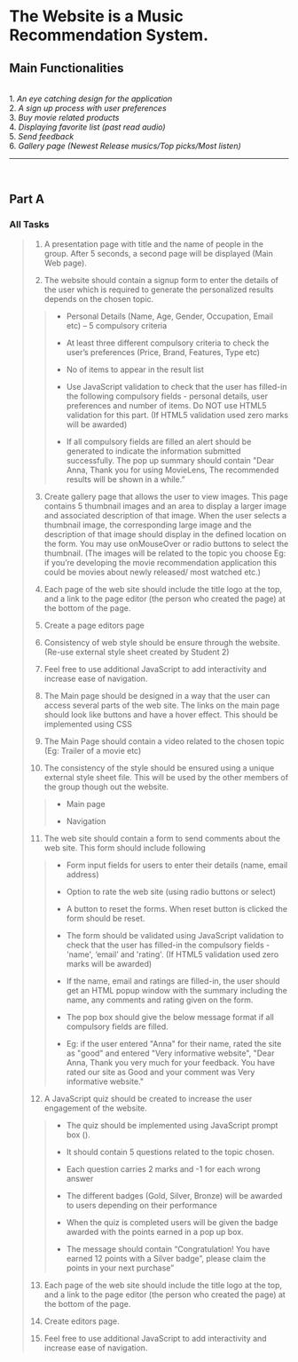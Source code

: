 The Website is a **Music Recommendation System.**
==================================================

## Main Functionalities
<br>
  1.  <em>An eye catching design for the application</em>  <br>
  2.  <em>A sign up process with user preferences</em>  <br>
  3.  <em>Buy movie related products </em><br>
  4.  <em>Displaying favorite list (past read audio)</em> <br>   
  5.  <em>Send feedback </em>  <br>
  6.  <em>Gallery page (Newest Release musics/Top picks/Most listen) </em> <br>
<hr>
<br>

## Part A

### **All Tasks**

> 1.  A presentation page with title and the name of people in the group. After 5 seconds, a second page will be displayed (Main Web page).
>
> 2.  The website should contain a signup form to enter the details of the user which is required to generate the personalized results depends on the chosen topic. 
>
>> *   Personal Details (Name, Age, Gender, Occupation, Email etc) – 5 compulsory criteria
>>
>> *  At least three different compulsory criteria to check the user’s preferences (Price, Brand, Features, Type etc)
>>
>> *  No of items to appear in the result list
>>
>> *  Use JavaScript validation to check that the user has filled-in the following compulsory fields - personal details, user preferences and number of items. Do NOT use HTML5 validation for this part. (If HTML5 validation used zero marks will be awarded)
>>
>> * If all compulsory fields are filled an alert should be generated to indicate the information submitted successfully. The pop up summary should contain "Dear Anna, Thank you for using MovieLens, The recommended results will be shown in a while.”
>
> 3.  Create gallery page that allows the user to view images. This page contains 5 thumbnail images and an area to display a larger image and associated description of that image. When the user selects a thumbnail image, the corresponding large image and the description of that image should display in the defined location on the form. You may use onMouseOver or radio buttons to select the thumbnail. (The images will be related to the topic you choose Eg: if you’re developing the movie recommendation application this could be movies about newly released/ most watched etc.)
>
> 4.  Each page of the web site should include the title logo at the top, and a link to the page editor (the person who created the page) at the bottom of the page.
>
> 5.  Create a page editors page
>
> 6.  Consistency of web style should be ensure through the website. (Re-use external style sheet created by Student 2)
>
> 7.  Feel free to use additional JavaScript to add interactivity and increase ease of navigation.
> 
> 8.  The Main page should be designed in a way that the user can access several parts of the web site. The links on the main page should look like buttons and have a hover effect. This should be implemented using CSS
>
> 9. The Main Page should contain a video related to the chosen topic (Eg: Trailer of a movie etc)
>
> 10. The consistency of the style should be ensured using a unique external style sheet file. This will be used by the other members of the group though out the website. 
>
>> * Main page
>>
>> * Navigation
>
> 11. The web site should contain a form to send comments about the web site. This form should include following
>
>> * Form input fields for users to enter their details (name, email address)
>>
>> * Option to rate the web site (using radio buttons or select)
>>
>> * A button to reset the forms. When reset button is clicked the form should be reset.
>>
>> * The form should be validated using JavaScript validation to check that the user has filled-in the compulsory fields - 'name', ‘email’ and 'rating'. (If HTML5 validation used zero marks will be awarded)
>>
>> * If the name, email and ratings are filled-in, the user should get an HTML popup window with the summary including the name, any comments and rating given on the form. 
>>
>> * The pop box should give the below message format if all compulsory fields are filled.
>>
>> * Eg: if the user entered "Anna" for their name, rated the site as "good" and entered "Very informative website", "Dear Anna, Thank you very much for your feedback. You have rated our site as Good and your comment was Very informative website."
>
> 12.  A JavaScript quiz should be created to increase the user engagement of the website.
>> 
>> * The quiz should be implemented using JavaScript prompt box ().
>> 
>> * It should contain 5 questions related to the topic chosen.
>> 
>> * Each question carries 2 marks and -1 for each wrong answer
>> 
>> *  The different badges (Gold, Silver, Bronze) will be awarded to users depending on their performance
>> 
>> * When the quiz is completed users will be given the badge awarded with the points earned in a pop up box.
>> 
>> * The message should contain “Congratulation! You have earned 12 points with a Silver badge”, please claim the points in your next purchase”
> 
> 13.  Each page of the web site should include the title logo at the top, and a link to the page editor (the person who created the page) at the bottom of the page.
>
> 14. Create editors page.
>
> 15. Feel free to use additional JavaScript to add interactivity and increase ease of navigation.
